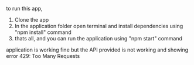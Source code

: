 to run this app, 
1) Clone the app 
2) In the application folder open terminal and install dependencies using "npm install" command
3) thats all, and you can run the application using "npm start" command

application is working fine but the API provided is not working and showing error 429: Too Many Requests
